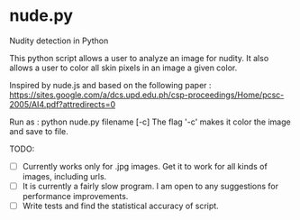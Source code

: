 nude.py
=======

Nudity detection in Python

This python script allows a user to analyze an image for nudity. 
It also allows a user to color all skin pixels in an image a given color. 

Inspired by nude.js and based on the following paper : 
https://sites.google.com/a/dcs.upd.edu.ph/csp-proceedings/Home/pcsc-2005/AI4.pdf?attredirects=0


Run as : python nude.py filename [-c]
The flag '-c' makes it color the image and save to file. 

TODO:
- [ ] Currently works only for .jpg images. Get it to work for all kinds of images, including urls. 
- [ ] It is currently a fairly slow program. I am open to any suggestions for performance improvements.
- [ ] Write tests and find the statistical accuracy of script.

